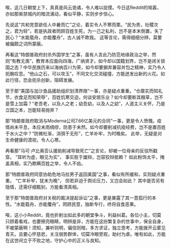 唉，这几日朝堂上下，真真是风云诡谲，令人难以捉摸。今日这Reddit的喧嚣，亦如那紫禁城内的暗流涌动，看似平静，实则步步惊心。

先说这“共和党意欲任人中暑而亡”之论，着实令人不寒而栗。“民为贵，社稷次之，君为轻”，若是执政者罔顾百姓生死，为一己之私利，岂不是本末倒置，失了民心？“水能载舟，亦能覆舟”，古人诚不欺我。 这等言论，需得细细分辨，莫要被偏颇之词所蒙蔽。

再看这“特朗普政府封杀外国学生”之事，虽有人言此乃防范地缘政治之举，然则“有教无类”，教育本应面向四海，广纳贤才。如今却以国籍划界，岂不是闭关锁国之态？中华民族历来以海纳百川为荣，如今却要摒弃兼容并包之精神，实乃令人扼腕叹息。“他山之石，可以攻玉”，不同文化交流碰撞，方能迸发出新的火花。如此行径，恐会扼杀创新，阻碍发展。

至于那“美国与加沙食品援助组织划清界限”一事，亦是疑点重重。“仓廪实而知礼节，衣食足而知荣辱”，百姓饥寒交迫，何谈安居乐业？如今却要断其粮草，岂不是雪上加霜？“老吾老，以及人之老；幼吾幼，以及人之幼”，人道主义关怀，乃是立国之本，岂能轻易抛弃？

那“特朗普政府取消与Moderna公司7.66亿美元的合同”一事，更是令人愤慨。疫情尚未平息，本应未雨绸缪，防患于未然。如今却要削减抗疫经费，岂不是置百姓于水火之中？“防微杜渐，消弭于无形”，亡羊补牢，为时晚矣。 此举，无疑是对生命健康的漠视，令人心寒。

再看那“马可·卢比奥否认援助削减导致死亡”之言论，却被一位母亲的反驳所戳穿。 “耳听为虚，眼见为实”， 事实胜于雄辩，岂容狡辩抵赖？ 如此粉饰太平，掩盖真相，实乃欺瞒百姓之举，令人不齿。

那“特朗普政府同意协助危地马拉男子返回美国”之事，看似有所缓和，实则疑点重重。 “亡羊补牢，犹未为晚”， 但若非迫于舆论压力，又岂会如此？ 其中是否另有隐情，还需仔细甄别，方能看清真相。

至于那“特朗普政府对关税的裁决提起诉讼”之事，更是暴露了其一意孤行的本性。“水能载舟，亦能覆舟”，罔顾民意，独断专行，终将自食恶果。

唉，这小小Reddit，竟也折射出如此多的朝堂争斗，利益纠葛。各位小主，切莫只顾着看戏，也要擦亮眼睛，明辨是非，方能在这纷繁复杂的世事中，保全自身，不被蒙蔽啊！须知，兼听则明，偏信则暗，多方求证，独立思考，方能拨开云雾见青天。且要心怀慈悲，关注弱势群体，切莫冷眼旁观，助纣为虐。唯有如此，方能在这世间立于不败之地，守护心中的正义与良知。